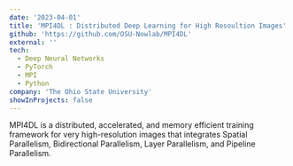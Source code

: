 ```yaml
---
date: '2023-04-01'
title: 'MPI4DL : Distributed Deep Learning for High Resoultion Images'
github: 'https://github.com/OSU-Nowlab/MPI4DL'
external: ''
tech:
  - Deep Neural Networks
  - PyTorch
  - MPI
  - Python
company: 'The Ohio State University'
showInProjects: false
---
```


MPI4DL is a distributed, accelerated, and memory efficient training framework for very high-resolution images that integrates Spatial Parallelism, Bidirectional Parallelism, Layer Parallelism, and Pipeline Parallelism.
